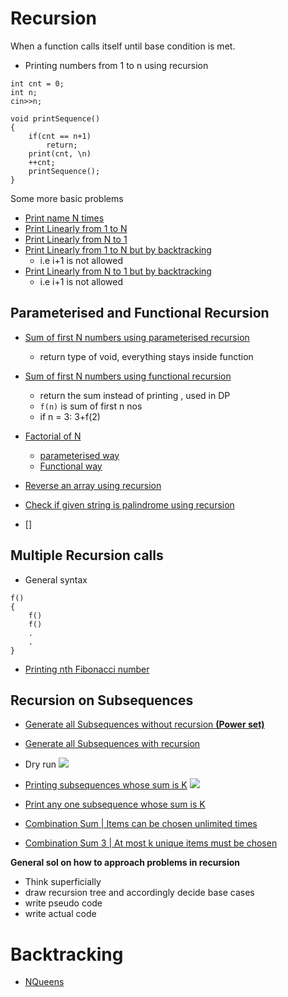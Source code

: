 # **Recursion**
When a function calls itself until base condition is met. 

- Printing numbers from 1 to n using recursion

```
int cnt = 0;
int n;
cin>>n;

void printSequence()
{
    if(cnt == n+1)
        return;
    print(cnt, \n)
    ++cnt;
    printSequence();
}

```  

Some more basic problems
- [Print name N times](Basic_Problems/print_name_N_times.cpp)
- [Print Linearly from 1 to N](Basic_Problems/print_1_to_N.cpp)
- [Print Linearly from N to 1](Basic_Problems/print_N_to_1.cpp)
- [Print Linearly from 1 to N but by backtracking](Basic_Problems/print_1_to_N_backtrack.cpp)
    - i.e i+1 is not allowed
- [Print Linearly from N to 1 but by backtracking](Basic_Problems/print_N_to_1_backtrack.cpp)
    - i.e i+1 is not allowed

## Parameterised and Functional Recursion 

- [Sum of first N numbers using parameterised recursion](sum_parameterised.cpp)
    - return type of void, everything stays inside function
- [Sum of first N numbers using functional recursion](sum_functional.cpp)
    - return the sum instead of printing , used in DP
    - ``f(n)`` is sum of first n nos
    - if n = 3: 3+f(2)

- [Factorial of N](n_factorial.cpp)
    - [parameterised way](para_factorial.cpp)
    - [Functional way](functional_factorial.cpp)

- [Reverse an array using recursion](reverse_array.cpp)
- [Check if given string is palindrome using recursion](isPalindrome.cpp)
- []

## Multiple Recursion calls

- General syntax

```
f()
{
    f()
    f()
    .
    .
}
```

- [Printing nth Fibonacci number](fibonacci.cpp)

## Recursion on Subsequences

- [Generate all Subsequences without recursion **(Power set)**](generate_power_set.cpp)
- [Generate all Subsequences with recursion ](generate_recursion.cpp)
- Dry run
![](TBD.jpg)

- [Printing subsequences whose sum is K](print_subseq_sum_k.cpp)
![](TBD.jpg)

- [Print any one subsequence whose sum is K](print_one_subseq_sum_k.cpp)

- [Combination Sum | Items can be chosen unlimited times](combination_sum.cpp)
- [Combination Sum 3 | At most k unique items must be chosen](combination_sum3.cpp)

**General sol on how to approach problems in recursion**
- Think superficially
- draw recursion tree and accordingly decide base cases
- write pseudo code
- write actual code

# **Backtracking**


- [NQueens](NQueens/)